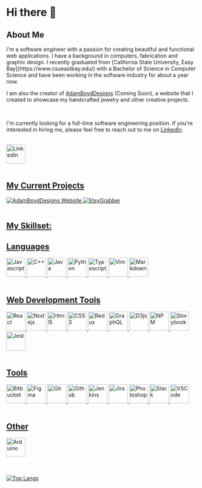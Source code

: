 # Hi there 👋

<!--
**AdamRBoyd/AdamRBoyd** is a ✨ _special_ ✨ repository because its `README.md` (this file) appears on your GitHub profile.

Here are some ideas to get you started:

- 🔭 I’m currently working on ...
- 🌱 I’m currently learning ...
- 👯 I’m looking to collaborate on ...
- 🤔 I’m looking for help with ...
- 💬 Ask me about ...
- 📫 How to reach me: ...
- 😄 Pronouns: ...
- ⚡ Fun fact: ...
-->

## About Me

<div style="max-width: 800px;">
I'm a software engineer with a passion for creating beautiful and functional web applications. I have a background in computers, fabrication and graphic design. I recently graduated from [California State University, Easy Bay](https://www.csueastbay.edu/) with a Bachelor of Science in Computer Science and have been working in the software industry for about a year now.

<br />

I am also the creator of [AdamBoydDesigns](https://www.adamboyddesigns.com/) (Coming Soon), a website that I created to showcase my handcrafted jewelry and other creative projects.

<br />

I'm currently looking for a full-time software engineering position. If you're interested in hiring me, please feel free to reach out to me on [LinkedIn](https://www.linkedin.com/in/adamrboyd/).

<br />

<a href="https://www.linkedin.com/in/adamrboyd/" style="text-justify: center;" >
<img src="https://cdn.jsdelivr.net/gh/devicons/devicon/icons/linkedin/linkedin-original.svg" alt='LinkedIn' height='50' width='50' />
</div>
<br />

<div>

## My Current Projects

<img src="https://github-readme-stats.vercel.app/api/pin/?username=AdamRBoyd&repo=AdamBoydDesigns_Website&show_icons=true&theme=dark" alt='AdamBoydDesigns Website' />
<img src="https://github-readme-stats.vercel.app/api/pin/?username=AdamRBoyd&repo=EtsyGrabber&show_icons=true&theme=dark" alt='EtsyGrabber' />
</div>

<br />

<div>

## My Skillset:

## Languages

<div>
<img src="https://cdn.jsdelivr.net/gh/devicons/devicon/icons/javascript/javascript-original.svg" alt='Javascript' height='50' width='50' />
<img src="https://cdn.jsdelivr.net/gh/devicons/devicon/icons/cplusplus/cplusplus-original.svg" alt='C++' height='50' width='50' />
<img src="https://cdn.jsdelivr.net/gh/devicons/devicon/icons/java/java-original-wordmark.svg" alt='Java' height='50' width='50' />
<img src="https://cdn.jsdelivr.net/gh/devicons/devicon/icons/python/python-original-wordmark.svg" alt='Python' height='50' width='50' />
<img src="https://cdn.jsdelivr.net/gh/devicons/devicon/icons/typescript/typescript-original.svg" alt='Typescript' height='50' width='50' />
<img src="https://cdn.jsdelivr.net/gh/devicons/devicon/icons/vim/vim-original.svg" alt='Vim' height='50' width='50' />
<img src="https://cdn.jsdelivr.net/gh/devicons/devicon/icons/markdown/markdown-original.svg" alt='Markdown' height='50' width='50' />
</div>

<br />

## Web Development Tools

<div>
<img src="https://cdn.jsdelivr.net/gh/devicons/devicon/icons/react/react-original-wordmark.svg" alt='React' height='50' width='50' />
<img src="https://cdn.jsdelivr.net/gh/devicons/devicon/icons/nodejs/nodejs-original.svg" alt='Nodejs' height='50' width='50' />
<img src="https://cdn.jsdelivr.net/gh/devicons/devicon/icons/html5/html5-original-wordmark.svg" alt='Html5' height='50' width='50' />
<img src="https://cdn.jsdelivr.net/gh/devicons/devicon/icons/css3/css3-original-wordmark.svg" alt='CSS3' height='50' width='50' />
<img src="https://cdn.jsdelivr.net/gh/devicons/devicon/icons/redux/redux-original.svg" alt='Redux' height='50' width='50' />
<img src="https://cdn.jsdelivr.net/gh/devicons/devicon/icons/graphql/graphql-plain-wordmark.svg" alt='GraphQL' height='50' width='50' />
<img src="https://cdn.jsdelivr.net/gh/devicons/devicon/icons/d3js/d3js-original.svg" alt='D3js' height='50' width='50' />
<img src="https://cdn.jsdelivr.net/gh/devicons/devicon/icons/npm/npm-original-wordmark.svg" alt='NPM' height='50' width='50' />
<img src="https://cdn.jsdelivr.net/gh/devicons/devicon/icons/storybook/storybook-original.svg" alt='Storybook' height='50' width='50' />
<img src="https://cdn.jsdelivr.net/gh/devicons/devicon/icons/jest/jest-plain.svg" alt='Jest' height='50' width='50' />
</div>

<br />

## Tools

<div>
<img src="https://cdn.jsdelivr.net/gh/devicons/devicon/icons/bitbucket/bitbucket-original-wordmark.svg" alt='Bitbucket' height='50' width='50' />
<img src="https://cdn.jsdelivr.net/gh/devicons/devicon/icons/figma/figma-original.svg" alt='Figma' height='50' width='50' />
<img src="https://cdn.jsdelivr.net/gh/devicons/devicon/icons/git/git-original-wordmark.svg" alt='Git' height='50' width='50' />
<img src="https://cdn.jsdelivr.net/gh/devicons/devicon/icons/github/github-original-wordmark.svg" alt='Github' height='50' width='50' />
<img src="https://cdn.jsdelivr.net/gh/devicons/devicon/icons/jenkins/jenkins-original.svg" alt='Jenkins' height='50' width='50' />
<img src="https://cdn.jsdelivr.net/gh/devicons/devicon/icons/jira/jira-original-wordmark.svg" alt='Jira' height='50' width='50' />
<img src="https://cdn.jsdelivr.net/gh/devicons/devicon/icons/photoshop/photoshop-plain.svg" alt='Photoshop' height='50' width='50' />
<img src="https://cdn.jsdelivr.net/gh/devicons/devicon/icons/slack/slack-original.svg" alt='Slack' height='50' width='50' />
<img src="https://cdn.jsdelivr.net/gh/devicons/devicon/icons/vscode/vscode-original-wordmark.svg" alt='VSCode' height='50' width='50' />
</div>

<br />

## Other

<div>
<img src="https://cdn.jsdelivr.net/gh/devicons/devicon/icons/arduino/arduino-original-wordmark.svg" alt='Arduino' height='50' width='50'/>
</div>
</div>

<br />
<br />

[![Top Langs](https://github-readme-stats.vercel.app/api/top-langs/?username=AdamRBoyd&layout=compact&show_icons=true&theme=dark)](https://github.com/AdamRBoyd/github-readme-stats)

<br />
